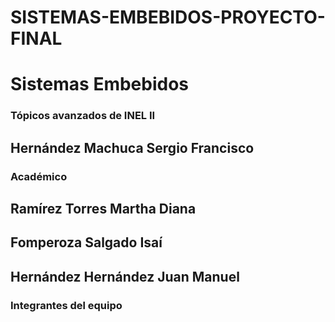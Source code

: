 # SISTEMAS-EMBEBIDOS-PROYECTO-FINAL
# Sistemas Embebidos 
### Tópicos avanzados de INEL II

## Hernández Machuca Sergio Francisco
### Académico

## Ramírez Torres Martha Diana
## Fomperoza Salgado Isaí 
## Hernández Hernández Juan Manuel
### Integrantes del equipo
